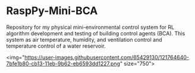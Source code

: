 # RaspPy-Mini-BCA
Repository for my physical mini-environmental control system for RL algorithm development and testing of building control agents (BCA). This system as air temperature, humidity, and ventilation control and temperature control of a water reservoir.

<img="https://user-images.githubusercontent.com/65429130/121764640-7bfe1b80-cb13-11eb-9b62-eb6593dd1227.png" size="750">

